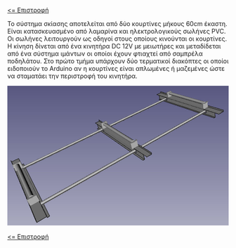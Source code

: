 <a href="../README.md"><= Επιστροφή</a><br>

<p>Το σύστημα σκίασης αποτελείται από δύο κουρτίνες μήκους 60cm έκαστη. Είναι κατασκευασμένο από λαμαρίνα και ηλεκτρολογικούς σωλήνες PVC. Οι σωλήνες λειτουργούν ως οδηγοί στους οποίους κινούνται οι κουρτίνες. Η κίνηση δίνεται από ένα κινητήρα DC 12V με μειωτήρες και μεταδίδεται από ένα σύστημα ιμάντων οι οποίοι έχουν φτιαχτεί από σαμπρέλα ποδηλάτου. Στο πρώτο τμήμα υπάρχουν δύο τερματικοί διακόπτες οι οποίοι ειδοποιούν το Arduino αν η κουρτίνες είναι απλωμένες ή μαζεμένες ώστε να σταματάει την περιστροφή του κινητήρα.</p>
  <p align="center"><img src="../resources/images/skiasi3d.jpg" width="600"></p>

  <a href="../README.md"><= Επιστροφή</a><br>
